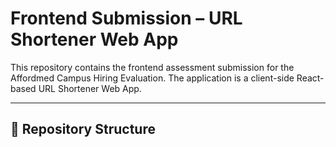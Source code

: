 # Frontend Submission – URL Shortener Web App

This repository contains the frontend assessment submission for the Affordmed Campus Hiring Evaluation. The application is a client-side React-based URL Shortener Web App.

---

## 📁 Repository Structure

